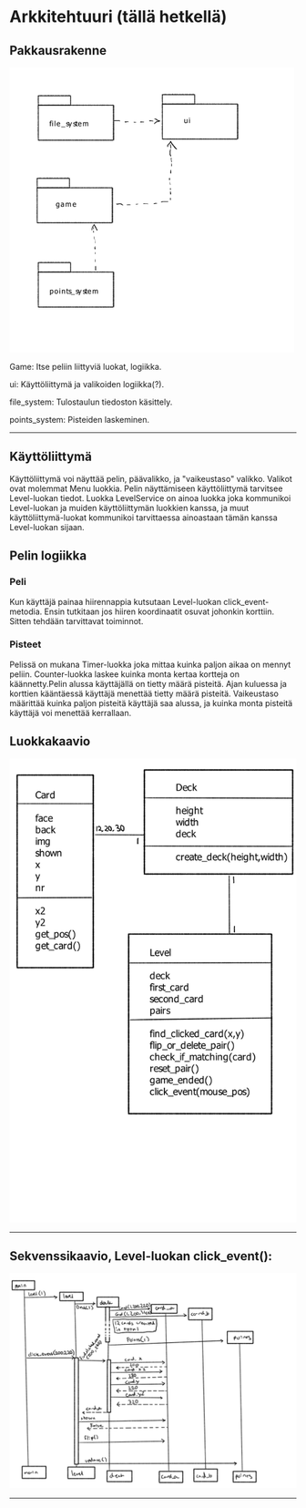 # Arkkitehtuuri (tällä hetkellä)

## Pakkausrakenne

![pakkausrakenne](./kuvat/pakkausrakenne.png)

Game: Itse peliin liittyviä luokat, logiikka.

ui: Käyttöliittymä ja valikoiden logiikka(?).

file_system: Tulostaulun tiedoston käsittely.

points_system: Pisteiden laskeminen.

---

## Käyttöliittymä

Käyttöliittymä voi näyttää pelin, päävalikko, ja "vaikeustaso" valikko. Valikot ovat molemmat Menu luokkia. Pelin näyttämiseen käyttöliittymä tarvitsee Level-luokan tiedot. Luokka LevelService on ainoa luokka joka kommunikoi Level-luokan ja muiden käyttöliittymän luokkien kanssa, ja muut käyttöliittymä-luokat kommunikoi tarvittaessa ainoastaan tämän kanssa Level-luokan sijaan.

## Pelin logiikka

### Peli

Kun käyttäjä painaa hiirennappia kutsutaan Level-luokan click_event-metodia. Ensin tutkitaan jos hiiren koordinaatit osuvat johonkin korttiin. Sitten tehdään tarvittavat toiminnot. 

### Pisteet

Pelissä on mukana Timer-luokka joka mittaa kuinka paljon aikaa on mennyt peliin. Counter-luokka laskee kuinka monta kertaa kortteja on käännetty.Pelin alussa käyttäjällä on tietty määrä pisteitä. Ajan kuluessa ja korttien kääntäessä käyttäjä menettää tietty määrä pisteitä. Vaikeustaso määrittää kuinka paljon pisteitä käyttäjä saa alussa, ja kuinka monta pisteitä käyttäjä voi menettää kerrallaan.

## Luokkakaavio

![luokkakaavio](./kuvat/luokkakaavio.png)

---

## Sekvenssikaavio, Level-luokan click_event():


![sekvenssikaavio](./kuvat/sekvenssikaavio.png)

---
